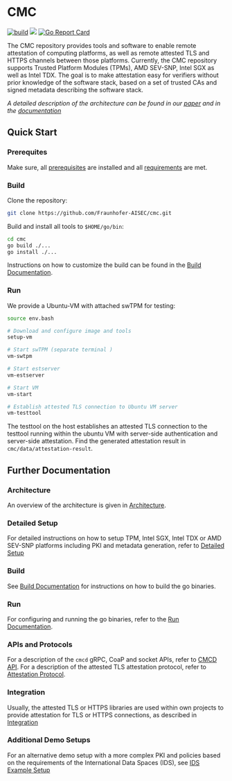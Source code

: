 # CMC

[![build](https://github.com/Fraunhofer-AISEC/cmc/actions/workflows/build.yml/badge.svg)](https://github.com/Fraunhofer-AISEC/cmc/actions/workflows/build.yml)
[![](https://godoc.org/github.com/Fraunhofer-AISEC/cmc?status.svg)](https://pkg.go.dev/github.com/Fraunhofer-AISEC/cmc)
[![Go Report Card](https://goreportcard.com/badge/github.com/Fraunhofer-AISEC/cmc)](https://goreportcard.com/report/github.com/Fraunhofer-AISEC/cmc)

The CMC repository provides tools and software to enable remote attestation of computing platforms,
as well as remote attested TLS and HTTPS channels between those platforms. Currently, the CMC
repository supports Trusted Platform Modules (TPMs), AMD SEV-SNP, Intel SGX as well as Intel TDX.
The goal is to make attestation easy for verifiers without prior knowledge of the software stack,
based on a set of trusted CAs and signed metadata describing the software stack.

*A detailed description of the architecture can be found in our*
*[paper](https://dl.acm.org/doi/pdf/10.1145/3600160.3600171) and in the*
*[documentation](./doc)*

## Quick Start

### Prerequites

Make sure, all [prerequisites](./doc/setup.md#prerequisites) are installed and all
[requirements](./doc/setup.md#requirements) are met.

### Build

Clone the repository:
```sh
git clone https://github.com/Fraunhofer-AISEC/cmc.git
```

Build and install all tools to `$HOME/go/bin`:
```sh
cd cmc
go build ./...
go install ./...
```

Instructions on how to customize the build can be found in the [Build Documentation](./doc/build.md).

### Run

We provide a Ubuntu-VM with attached swTPM for testing:
```sh
source env.bash

# Download and configure image and tools
setup-vm

# Start swTPM (separate terminal )
vm-swtpm

# Start estserver
vm-estserver

# Start VM
vm-start

# Establish attested TLS connection to Ubuntu VM server
vm-testtool
```

The testtool on the host establishes an attested TLS connection to the testtool running within the
ubuntu VM with server-side authentication and server-side attestation. Find the generated
attestation result in `cmc/data/attestation-result`.

## Further Documentation

### Architecture

An overview of the architecture is given in [Architecture](./doc/architecture.md).

### Detailed Setup

For detailed instructions on how to setup TPM, Intel SGX, Intel TDX or AMD SEV-SNP platforms
including PKI and metadata generation, refer to [Detailed Setup](./doc/setup.md)

### Build

See [Build Documentation](./doc/build.md) for instructions on how to build the go binaries.

### Run

For configuring and running the go binaries, refer to the
[Run Documentation](./doc/configuration.md).

### APIs and Protocols

For a description of the `cmcd` gRPC, CoaP and socket APIs, refer to [CMCD API](./doc/cmcd-api.md).
For a description of the attested TLS attestation protocol, refer to
[Attestation Protocol](./doc/attestation-protocol.md).

### Integration

Usually, the attested TLS or HTTPS libraries are used within own projects to provide attestation
for TLS or HTTPS connections, as described in [Integration](./doc/go-integration.md)

### Additional Demo Setups

For an alternative demo setup with a more complex PKI and policies based on the requirements of
the International Data Spaces (IDS), see [IDS Example Setup](./doc/ids-example-setup.md)

